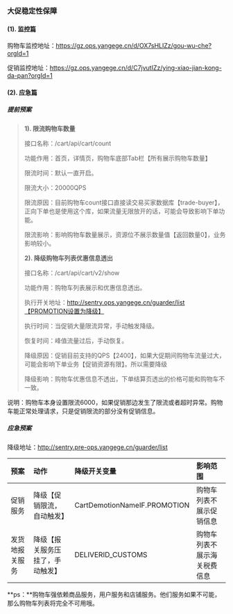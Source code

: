 ### 大促稳定性保障

#### (1). 监控篇

购物车监控地址：https://gz.ops.yangege.cn/d/OX7sHLIZz/gou-wu-che?orgId=1

促销监控地址：https://gz.ops.yangege.cn/d/C7jvutIZz/ying-xiao-jian-kong-da-pan?orgId=1





#### (2). 应急篇

##### 提前预案

> **1). 限流购物车数量**
>
> 接口名称：/cart/api/cart/count
>
> 功能作用：首页，详情页，购物车底部Tab栏【所有展示购物车数量】
>
> 限流时间：默认一直开启。
>
> 限流大小：20000QPS
>
> 限流原因：目前购物车count接口直接读交易买家数据库【trade-buyer】，正向下单也是使用这个库，如果流量无限放开的话，可能会导致影响下单功能。
>
> 限流影响：影响购物车数量展示，资源位不展示数量值【返回数量0】，业务影响较小。
>
> 
>
> **2). 降级购物车列表优惠信息透出**
>
> 接口名称：/cart/api/cart/v2/show
>
> 功能作用：购物车列表展示和优惠信息透出。
>
> 执行开关地址：http://sentry.ops.yangege.cn/guarder/list【PROMOTION设置为降级】
>
> 执行时间：当促销大量限流异常，手动触发降级。
>
> 恢复时间：峰值流量过后，手动恢复。
>
> 降级原因：促销目前支持的QPS【2400】，如果大促期间购物车流量过大，可能会影响下单业务【促销资源有限】。所以需要降级
>
> 降级影响：购物车优惠信息不透出，下单结算页透出的价格可能和购物车不一致。

说明：购物车本身设置限流6000，如果促销那边发生了限流或者超时异常。购物车能正常处理请求，只是促销限流的部分没有促销信息。



##### 应急预案

降级地址：http://sentry.pre-ops.yangege.cn/guarder/list

| 预案           | 动作                             | 降级开关变量                 | 影响范围                     |
| :------------- | :------------------------------- | :--------------------------- | :--------------------------- |
| 促销服务       | 降级【促销限流，自动触发】       | CartDemotionNameIF.PROMOTION | 购物车列表不展示促销信息     |
| 发货地报关服务 | 降级【报关服务压挂了，手动触发】 | DELIVERID_CUSTOMS            | 购物车列表不展示海关税费信息 |

**ps：**购物车强依赖商品服务，用户服务和店铺服务。他们服务如果不可能，那么购物车列表将完全不可用哦。

